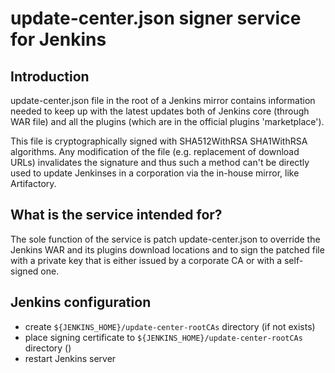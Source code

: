 update-center.json signer service for Jenkins
===

## Introduction
update-center.json file in the root of a Jenkins mirror contains information needed to keep up with the latest updates 
both of Jenkins core (through WAR file) and all the plugins (which are in the official plugins 'marketplace').

This file is cryptographically signed with SHA512WithRSA SHA1WithRSA algorithms. Any modification of the file (e.g. 
replacement of download URLs) invalidates the signature and thus such a method can't be directly used to update 
Jenkinses in a corporation via the in-house mirror, like Artifactory.

## What is the service intended for?
The sole function of the service is patch update-center.json to override the Jenkins WAR and its plugins download 
locations and to sign the patched file with a private key that is either issued by a corporate CA or with a 
self-signed one.


## Jenkins configuration

* create `${JENKINS_HOME}/update-center-rootCAs` directory (if not exists)
* place signing certificate to `${JENKINS_HOME}/update-center-rootCAs` directory ()
* restart Jenkins server
